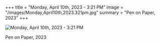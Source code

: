 +++
title = "Monday, April 10th, 2023 - 3:21 PM"
image = "/images/Monday,April10th,2023.321pm.jpg"
summary = "Pen on Paper, 2023"
+++

![Monday, April 10th, 2023 - 3:21 PM](/images/Monday,April10th,2023.321pm.jpg)

Pen on Paper, 2023
